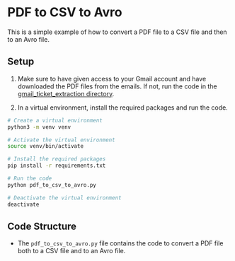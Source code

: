 # PDF to CSV to Avro

This is a simple example of how to convert a PDF file to a CSV file and then to an Avro file.

## Setup

1. Make sure to have given access to your Gmail account and have downloaded the PDF files from the emails. If not, run the code in the [gmail_ticket_extraction directory](../gmail_ticket_extraction/).

2. In a virtual environment, install the required packages and run the code.

```bash
# Create a virtual environment
python3 -m venv venv

# Activate the virtual environment
source venv/bin/activate

# Install the required packages
pip install -r requirements.txt

# Run the code
python pdf_to_csv_to_avro.py

# Deactivate the virtual environment
deactivate
```

## Code Structure

- The `pdf_to_csv_to_avro.py` file contains the code to convert a PDF file both to a CSV file and to an Avro file.

